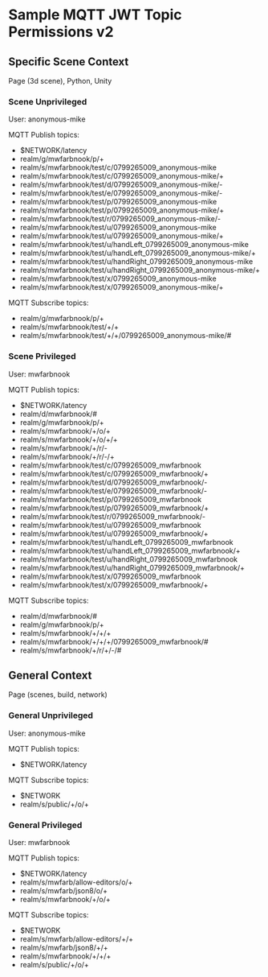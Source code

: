 # Sample MQTT JWT Topic Permissions v2

## Specific Scene Context
Page (3d scene), Python, Unity

### Scene Unprivileged

User: anonymous-mike

MQTT Publish topics:
- $NETWORK/latency
- realm/g/mwfarbnook/p/+
- realm/s/mwfarbnook/test/c/0799265009_anonymous-mike
- realm/s/mwfarbnook/test/c/0799265009_anonymous-mike/+
- realm/s/mwfarbnook/test/d/0799265009_anonymous-mike/-
- realm/s/mwfarbnook/test/e/0799265009_anonymous-mike/-
- realm/s/mwfarbnook/test/p/0799265009_anonymous-mike
- realm/s/mwfarbnook/test/p/0799265009_anonymous-mike/+
- realm/s/mwfarbnook/test/r/0799265009_anonymous-mike/-
- realm/s/mwfarbnook/test/u/0799265009_anonymous-mike
- realm/s/mwfarbnook/test/u/0799265009_anonymous-mike/+
- realm/s/mwfarbnook/test/u/handLeft_0799265009_anonymous-mike
- realm/s/mwfarbnook/test/u/handLeft_0799265009_anonymous-mike/+
- realm/s/mwfarbnook/test/u/handRight_0799265009_anonymous-mike
- realm/s/mwfarbnook/test/u/handRight_0799265009_anonymous-mike/+
- realm/s/mwfarbnook/test/x/0799265009_anonymous-mike
- realm/s/mwfarbnook/test/x/0799265009_anonymous-mike/+

MQTT Subscribe topics:
- realm/g/mwfarbnook/p/+
- realm/s/mwfarbnook/test/+/+
- realm/s/mwfarbnook/test/+/+/0799265009_anonymous-mike/#

### Scene Privileged

User: mwfarbnook

MQTT Publish topics:
- $NETWORK/latency
- realm/d/mwfarbnook/#
- realm/g/mwfarbnook/p/+
- realm/s/mwfarbnook/+/o/+
- realm/s/mwfarbnook/+/o/+/+
- realm/s/mwfarbnook/+/r/-
- realm/s/mwfarbnook/+/r/-/+
- realm/s/mwfarbnook/test/c/0799265009_mwfarbnook
- realm/s/mwfarbnook/test/c/0799265009_mwfarbnook/+
- realm/s/mwfarbnook/test/d/0799265009_mwfarbnook/-
- realm/s/mwfarbnook/test/e/0799265009_mwfarbnook/-
- realm/s/mwfarbnook/test/p/0799265009_mwfarbnook
- realm/s/mwfarbnook/test/p/0799265009_mwfarbnook/+
- realm/s/mwfarbnook/test/r/0799265009_mwfarbnook/-
- realm/s/mwfarbnook/test/u/0799265009_mwfarbnook
- realm/s/mwfarbnook/test/u/0799265009_mwfarbnook/+
- realm/s/mwfarbnook/test/u/handLeft_0799265009_mwfarbnook
- realm/s/mwfarbnook/test/u/handLeft_0799265009_mwfarbnook/+
- realm/s/mwfarbnook/test/u/handRight_0799265009_mwfarbnook
- realm/s/mwfarbnook/test/u/handRight_0799265009_mwfarbnook/+
- realm/s/mwfarbnook/test/x/0799265009_mwfarbnook
- realm/s/mwfarbnook/test/x/0799265009_mwfarbnook/+

MQTT Subscribe topics:
- realm/d/mwfarbnook/#
- realm/g/mwfarbnook/p/+
- realm/s/mwfarbnook/+/+/+
- realm/s/mwfarbnook/+/+/+/0799265009_mwfarbnook/#
- realm/s/mwfarbnook/+/r/+/-/#

## General Context
Page (scenes, build, network)

### General Unprivileged

User: anonymous-mike

MQTT Publish topics:
- $NETWORK/latency

MQTT Subscribe topics:
- $NETWORK
- realm/s/public/+/o/+

### General Privileged

User: mwfarbnook

MQTT Publish topics:
- $NETWORK/latency
- realm/s/mwfarb/allow-editors/o/+
- realm/s/mwfarb/json8/o/+
- realm/s/mwfarbnook/+/o/+

MQTT Subscribe topics:
- $NETWORK
- realm/s/mwfarb/allow-editors/+/+
- realm/s/mwfarb/json8/+/+
- realm/s/mwfarbnook/+/+/+
- realm/s/public/+/o/+
